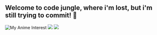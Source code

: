 ## Welcome to code jungle, where i'm lost, but i'm still trying to commit! 👋
![My Anime Interest](https://s7.ezgif.com/tmp/ezgif-7-3cf927ad05.gif)
[![](https://spotify-recently-played-readme.vercel.app/api?user=inoz9pc3jmz6hxgovc7dzrq20&count=6&width=375)](https://github.com/JeffreyCA/spotify-recently-played-readme)
![](https://komarev.com/ghpvc/?username=SanaMoghaddasi&style=flat-square&color=4E6F50)
